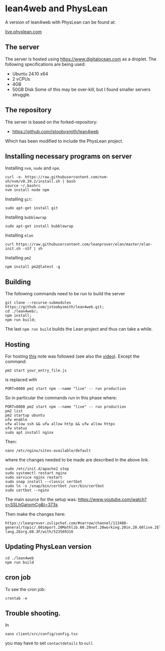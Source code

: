 # lean4web and PhysLean 

A version of lean4web with PhysLean can be found at: 

[live.physlean.com](live.physlean.com)

## The server 

The server is hosted using https://www.digitalocean.com as a droplet. The following specifications are
being used: 
- Ubuntu 24.10 x64
- 2 vCPUs
- 4GB
- 50GB Disk
Some of this may be over-kill, but I found smaller servers struggle.

## The repository 

The server is based on the forked-repository:

- https://github.com/jstoobysmith/lean4web

Which has been modified to include the PhysLean project. 

## Installing necessary programs on server 

Installing `nvm`, `node` and `npm`.

```
curl -o- https://raw.githubusercontent.com/nvm-sh/nvm/v0.39.2/install.sh | bash
source ~/.bashrc
nvm install node npm
```

Installing `git`: 
```
sudo apt-get install git
```

Installing `bubblewrap` 
```
sudo apt-get install bubblewrap
```

Installing `elan` 
```
curl https://raw.githubusercontent.com/leanprover/elan/master/elan-init.sh -sSf | sh
```

Installing `pm2`
```
npm install pm2@latest -g
```


## Building 

The following commands need to be run to build the server
```
git clone --recurse-submodules https://github.com/jstoobysmith/lean4web.git;
cd ./lean4web/;
npm install;
npm run build;
```
The last `npm run build` builds the Lean project and thus can take a while. 


## Hosting 

For hosting [this](https://hayksimonyan.substack.com/i/145057812/keep-your-app-always-running-with-pm-process-manager) 
note was followed (see also the [video](https://www.youtube.com/watch?v=SSLhGanxmCg)). Except the command: 
```
pm2 start your_entry_file.js
```
is replaced with 
```
PORT=8080 pm2 start npm --name "live" -- run production
```
So in particular the commands run in this phase where:
```
PORT=8080 pm2 start npm --name "live" -- run production
pm2 list
pm2 startup ubuntu
ufw enable
ufw allow ssh && ufw allow http && ufw allow https
ufw status
sudo apt install nginx

```
Then:
```
nano /etc/nginx/sites-available/default
```
where the changes needed to be made are described in the above link.

```
sudo /etc/init.d/apache2 stop
sudo systemctl restart nginx
sudo service nginx restart
sudo snap install --classic certbot
sudo ln -s /snap/bin/certbot /usr/bin/certbot
sudo certbot --nginx
```
The main source for the setup was: 
    https://www.youtube.com/watch?v=SSLhGanxmCg&t=373s


Then make the changes here:

```
https://leanprover.zulipchat.com/#narrow/channel/113488-general/topic/.60import.20Mathlib.60.20not.20working.20in.20.60live.2Elean-lang.2Eorg.60.3F/with/523569316
```

## Updating PhysLean version
```
cd ./lean4web
npm run build
```

## cron job 

To see the cron job: 
```
crontab -e
```

## Trouble shooting. 

In 
```
nano client/src/config/config.tsx
```
you may have to set `contactdetails` to `null` 
